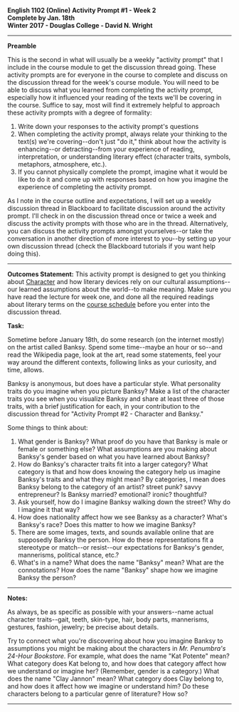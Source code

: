 **English 1102 (Online) Activity Prompt #1 - Week 2  
Complete by Jan. 18th   
Winter 2017 - Douglas College - David N. Wright**  

---

**Preamble**

This is the second in what will usually be a weekly "activity prompt" that I include in the course module to get the discussion thread going. These activity prompts are for everyone in the course to complete and discuss on the discussion thread for the week's course module. You will need to be able to discuss what you learned from completing the activity prompt, especially how it influenced your reading of the texts we'll be covering in the course. Suffice to say, most will find it extremely helpful to approach these activity prompts with a degree of formality:  

1. Write down your responses to the activity prompt's questions
2. When completing the activity prompt, always relate your thinking to the text(s) we're covering--don't just "do it," think about how the activity is enhancing--or detracting--from your experience of reading, interpretation, or understanding literary effect (character traits, symbols, metaphors, atmosphere, etc.).
3. If you cannot physically complete the prompt, imagine what it would be like to do it and come up with responses based on how you imagine the experience of completing the activity prompt. 

As I note in the course outline and expectations, I will set up a weekly discussion thread in Blackboard to facilitate discussion around the activity prompt. I'll check in on the discussion thread once or twice a week and discuss the activity prompts with those who are in the thread. Alternatively, you can discuss the activity prompts amongst yourselves--or take the conversation in another direction of more interest to you--by setting up your own discussion thread (check the Blackboard tutorials if you want help doing this). 

---

**Outcomes Statement:** This activity prompt is designed to get you thinking about [Character](https://en.wikipedia.org/wiki/Character_(arts)) and how literary devices rely on our cultural assumptions--our learned assumptions about the world--to make meaning. Make sure you have read the lecture for week one, and done all the required readings about literary terms on the [course schedule](http://digitalcultureslab.ca/douglascollege-online1102/winter2017/course-schedule-and-readings-full/) before you enter into the discussion thread.

**Task:**

Sometime before January 18th, do some research (on the internet mostly) on the artist called Banksy. Spend some time--maybe an hour or so--and read the Wikipedia page, look at the art, read some statements, feel your way around the different contexts, following links as your curiosity, and time, allows. 

Banksy is anonymous, but does have a particular style. What personality traits do you imagine when you picture Banksy? Make a list of the character traits you see when you visualize Banksy and share at least three of those traits, with a brief justification for each, in your contribution to the discussion thread for "Activity Prompt #2 - Character and Banksy."

Some things to think about:

1. What gender is Banksy? What proof do you have that Banksy is male or female or something else? What assumptions are you making about Banksy's gender based on what you have learned about Banksy? 
2. How do Banksy's character traits fit into a larger category? What category is that and how does knowing the category help us imagine Banksy's traits and what they might mean? By categories, I mean does Banksy belong to the category of an artist? street punk? savvy entrepreneur? Is Banksy married? emotional? ironic? thoughtful? 
3. Ask yourself, how do I imagine Banksy walking down the street? Why do I imagine it that way? 
3. How does nationality affect how we see Banksy as a character? What's Banksy's race? Does this matter to how we imagine Banksy? 
4. There are some images, texts, and sounds available online that are supposedly Banksy the person. How do these representations fit a stereotype or match--or resist--our expectations for Banksy's gender, mannerisms, political stance, etc.? 
5. What's in a name? What does the name "Banksy" mean? What are the connotations? How does the name "Banksy" shape how we imagine Banksy the person? 

---

**Notes:**

As always, be as specific as possible with your answers--name actual character traits--gait, teeth, skin-type, hair, body parts, mannerisms, gestures, fashion, jewelry; be precise about details. 

Try to connect what you're discovering about how you imagine Banksy to assumptions you might be making about the characters in *Mr. Penumbra's 24-Hour Bookstore.* For example, what does the name "Kat Potente" mean? What category does Kat belong to, and how does that category affect how we understand or imagine her? (Remember, gender is a category.) What does the name "Clay Jannon" mean? What category does Clay belong to, and how does it affect how we imagine or understand him? Do these characters belong to a particular genre of literature? How so? 

---
